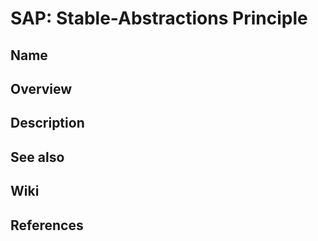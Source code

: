 # SAP: Stable-Abstractions Principle

## Name

## Overview

## Description

## See also

## Wiki

## References
